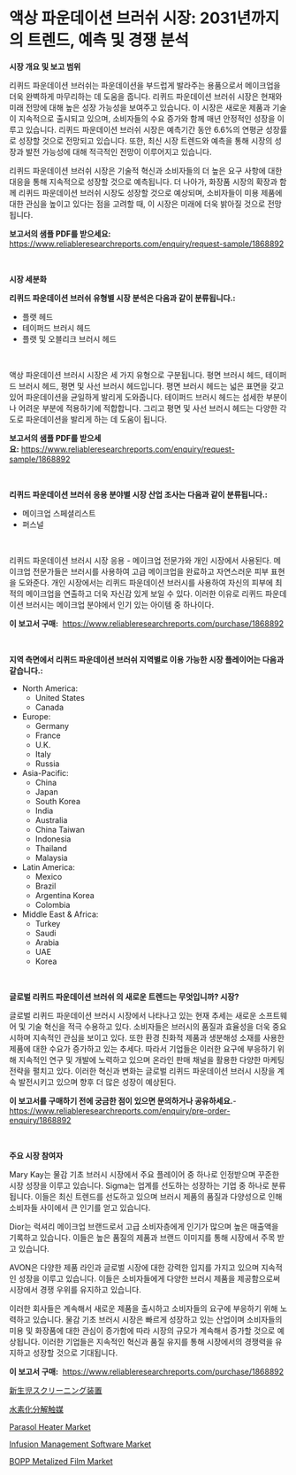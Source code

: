 <p><h1>액상 파운데이션 브러쉬 시장: 2031년까지의 트렌드, 예측 및 경쟁 분석</h1></p><p><strong>시장 개요 및 보고 범위</strong></p>
<p><p>리퀴드 파운데이션 브러쉬는 파운데이션을 부드럽게 발라주는 용품으로서 메이크업을 더욱 완벽하게 마무리하는 데 도움을 줍니다. 리퀴드 파운데이션 브러쉬 시장은 현재와 미래 전망에 대해 높은 성장 가능성을 보여주고 있습니다. 이 시장은 새로운 제품과 기술이 지속적으로 출시되고 있으며, 소비자들의 수요 증가와 함께 매년 안정적인 성장을 이루고 있습니다. 리퀴드 파운데이션 브러쉬 시장은 예측기간 동안 6.6%의 연평균 성장률로 성장할 것으로 전망되고 있습니다. 또한, 최신 시장 트렌드와 예측을 통해 시장의 성장과 발전 가능성에 대해 적극적인 전망이 이루어지고 있습니다. </p><p>리퀴드 파운데이션 브러쉬 시장은 기술적 혁신과 소비자들의 더 높은 요구 사항에 대한 대응을 통해 지속적으로 성장할 것으로 예측됩니다. 더 나아가, 화장품 시장의 확장과 함께 리퀴드 파운데이션 브러쉬 시장도 성장할 것으로 예상되며, 소비자들이 미용 제품에 대한 관심을 높이고 있다는 점을 고려할 때, 이 시장은 미래에 더욱 밝아질 것으로 전망됩니다.</p></p>
<p><strong>보고서의 샘플 PDF를 받으세요:</strong> <a href="https://www.reliableresearchreports.com/enquiry/request-sample/1868892">https://www.reliableresearchreports.com/enquiry/request-sample/1868892</a></p>
<p>&nbsp;</p>
<p><strong>시장 세분화</strong></p>
<p><strong>리퀴드 파운데이션 브러쉬 유형별 시장 분석은 다음과 같이 분류됩니다.:</strong></p>
<p><ul><li>플랫 헤드</li><li>테이퍼드 브러시 헤드</li><li>플랫 및 오블리크 브러시 헤드</li></ul></p>
<p>&nbsp;</p>
<p><p>액상 파운데이션 브러시 시장은 세 가지 유형으로 구분됩니다. 평면 브러시 헤드, 테이퍼드 브러시 헤드, 평면 및 사선 브러시 헤드입니다. 평면 브러시 헤드는 넓은 표면을 갖고 있어 파운데이션을 균일하게 발리게 도와줍니다. 테이퍼드 브러시 헤드는 섬세한 부분이나 어려운 부분에 적용하기에 적합합니다. 그리고 평면 및 사선 브러시 헤드는 다양한 각도로 파운데이션을 발리게 하는 데 도움이 됩니다.</p></p>
<p><strong>보고서의 샘플 PDF를 받으세요:</strong>&nbsp;<a href="https://www.reliableresearchreports.com/enquiry/request-sample/1868892">https://www.reliableresearchreports.com/enquiry/request-sample/1868892</a></p>
<p>&nbsp;</p>
<p><strong> 리퀴드 파운데이션 브러쉬 응용 분야별 시장 산업 조사는 다음과 같이 분류됩니다.:</strong></p>
<p><ul><li>메이크업 스페셜리스트 </li><li>퍼스널</li></ul></p>
<p>&nbsp;</p>
<p><p>리퀴드 파운데이션 브러시 시장 응용 - 메이크업 전문가와 개인 시장에서 사용된다. 메이크업 전문가들은 브러시를 사용하여 고급 메이크업을 완료하고 자연스러운 피부 표현을 도와준다. 개인 시장에서는 리퀴드 파운데이션 브러시를 사용하여 자신의 피부에 최적의 메이크업을 연출하고 더욱 자신감 있게 보일 수 있다. 이러한 이유로 리퀴드 파운데이션 브러시는 메이크업 분야에서 인기 있는 아이템 중 하나이다.</p></p>
<p><strong>이 보고서 구매:</strong>&nbsp; <a href="https://www.reliableresearchreports.com/purchase/1868892">https://www.reliableresearchreports.com/purchase/1868892</a></p>
<p>&nbsp;</p>
<p><strong>지역 측면에서 리퀴드 파운데이션 브러쉬 지역별로 이용 가능한 시장 플레이어는 다음과 같습니다.:</strong></p>
<p><ul>
    <li>
        North America:
        <ul>
            <li>United States</li>
            <li>Canada</li>
        </ul>
    </li>
    <li>
        Europe:
        <ul>
            <li>Germany</li>
            <li>France</li>
            <li>U.K.</li>
            <li>Italy</li>
            <li>Russia</li>
        </ul>
    </li>
    <li>
        Asia-Pacific:
        <ul>
            <li>China</li>
            <li>Japan</li>
            <li>South Korea</li>
            <li>India</li>
            <li>Australia</li>
            <li>China Taiwan</li>
            <li>Indonesia</li>
            <li>Thailand</li>
            <li>Malaysia</li>
        </ul>
    </li>
    <li>
        Latin America:
        <ul>
            <li>Mexico</li>
            <li>Brazil</li>
            <li>Argentina Korea</li>
            <li>Colombia</li>
        </ul>
    </li>
    <li>
        Middle East & Africa:
        <ul>
            <li>Turkey</li>
            <li>Saudi</li>
            <li>Arabia</li>
            <li>UAE</li>
            <li>Korea</li>
        </ul>
    </li>
    </ul></p>
<p>&nbsp;</p>
<p><strong>글로벌 리퀴드 파운데이션 브러쉬 의 새로운 트렌드는 무엇입니까? 시장?</strong></p>
<p><p>글로벌 리퀴드 파운데이션 브러시 시장에서 나타나고 있는 현재 추세는 새로운 소프트웨어 및 기술 혁신을 적극 수용하고 있다. 소비자들은 브러시의 품질과 효율성을 더욱 중요시하며 지속적인 관심을 보이고 있다. 또한 환경 친화적 제품과 생분해성 소재를 사용한 제품에 대한 수요가 증가하고 있는 추세다. 따라서 기업들은 이러한 요구에 부응하기 위해 지속적인 연구 및 개발에 노력하고 있으며 온라인 판매 채널을 활용한 다양한 마케팅 전략을 펼치고 있다. 이러한 혁신과 변화는 글로벌 리퀴드 파운데이션 브러시 시장을 계속 발전시키고 있으며 향후 더 많은 성장이 예상된다.</p></p>
<p><strong>이 보고서를 구매하기 전에 궁금한 점이 있으면 문의하거나 공유하세요.</strong>- <a href="https://www.reliableresearchreports.com/enquiry/pre-order-enquiry/1868892">https://www.reliableresearchreports.com/enquiry/pre-order-enquiry/1868892</a></p>
<p>&nbsp;</p>
<p><strong>주요 시장 참여자</strong></p>
<p><p>Mary Kay는 물감 기초 브러시 시장에서 주요 플레이어 중 하나로 인정받으며 꾸준한 시장 성장을 이루고 있습니다. Sigma는 업계를 선도하는 성장하는 기업 중 하나로 분류됩니다. 이들은 최신 트렌드를 선도하고 있으며 브러시 제품의 품질과 다양성으로 인해 소비자들 사이에서 큰 인기를 얻고 있습니다.</p><p>Dior는 럭셔리 메이크업 브랜드로서 고급 소비자층에게 인기가 많으며 높은 매출액을 기록하고 있습니다. 이들은 높은 품질의 제품과 브랜드 이미지를 통해 시장에서 주목 받고 있습니다.</p><p>AVON은 다양한 제품 라인과 글로벌 시장에 대한 강력한 입지를 가지고 있으며 지속적인 성장을 이루고 있습니다. 이들은 소비자들에게 다양한 브러시 제품을 제공함으로써 시장에서 경쟁 우위를 유지하고 있습니다.</p><p>이러한 회사들은 계속해서 새로운 제품을 출시하고 소비자들의 요구에 부응하기 위해 노력하고 있습니다. 물감 기초 브러시 시장은 빠르게 성장하고 있는 산업이며 소비자들의 미용 및 화장품에 대한 관심이 증가함에 따라 시장의 규모가 계속해서 증가할 것으로 예상됩니다. 이러한 기업들은 지속적인 혁신과 품질 유지를 통해 시장에서의 경쟁력을 유지하고 성장할 것으로 기대됩니다.</p></p>
<p><strong>이 보고서 구매:</strong>&nbsp;&nbsp;<a href="https://www.reliableresearchreports.com/purchase/1868892">https://www.reliableresearchreports.com/purchase/1868892</a></p>
<p><p><a href="https://medium.com/@charm854/%E6%96%B0%E7%94%9F%E5%85%90%E6%A4%9C%E6%9F%BB%E6%A9%9F%E5%99%A8%E5%B8%82%E5%A0%B4%E3%81%AE%E3%83%88%E3%83%AC%E3%83%B3%E3%83%89%E3%81%A8%E5%B8%82%E5%A0%B4%E5%88%86%E6%9E%90%E3%81%AF-2024%E5%B9%B4%E3%81%8B%E3%82%892031%E5%B9%B4%E3%81%BE%E3%81%A7%E3%81%AE%E4%BA%88%E6%B8%AC%E3%81%95%E3%82%8C%E3%81%A6%E3%81%84%E3%81%BE%E3%81%99-d06b6e18a9f1">新生児スクリーニング装置</a></p><p><a href="https://github.com/nxboeu02965442/Market-Research-Report-List-1/blob/main/82980413521.md">水素化分解触媒</a></p><p><a href="https://github.com/rahu1506/Market-Research-Report-List-3/blob/main/parasol-heater-market.md">Parasol Heater Market</a></p><p><a href="https://issuu.com/reportprime-2/docs/infusion-management-software-market-size-2030.pptx">Infusion Management Software Market</a></p><p><a href="https://github.com/FassouRP/Market-Research-Report-List-3/blob/main/bopp-metalized-film-market.md">BOPP Metalized Film Market</a></p></p>
